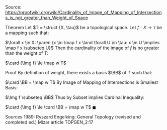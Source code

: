# 

Source: https://proofwiki.org/wiki/Cardinality_of_Image_of_Mapping_of_Intersections_is_not_greater_than_Weight_of_Space

Theorem
Let $T = \struct {X, \tau}$ be a topological space.
Let $f: X \to \tau$ be a mapping such that:

$\forall x \in X: \paren {x \in \map f x \land \forall U \in \tau: x \in U \implies \map f x \subseteq U}$
Then the cardinality of the image of $f$ is no greater than the weight of $T$:

$\card {\Img f} \le \map w T$


Proof
By definition of weight, there exists a basis $\BB$ of $T$ such that:

$\card \BB = \map w T$
By Image of Mapping of Intersections is Smallest Basis:

$\Img f \subseteq \BB$
Thus by Subset implies Cardinal Inequality:

$\card {\Img f} \le \card \BB = \map w T$
$\blacksquare$


Sources
1989: Ryszard Engelking: General Topology (revised and completed ed.)
Mizar article TOPGEN_2:17




